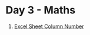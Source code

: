 # Day 3 - Maths

1. [Excel Sheet Column Number](https://leetcode.com/problems/excel-sheet-column-number/)
